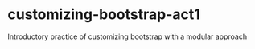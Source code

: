 # customizing-bootstrap-act1
Introductory practice of customizing bootstrap with a modular approach

